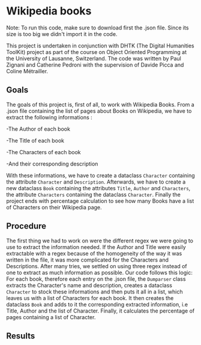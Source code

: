 **Wikipedia books**
===================

Note: To run this code, make sure to download first the .json file. Since its size is too big we didn't import it in the code.


This project is undertaken in conjunction with DHTK (The Digital Humanities ToolKit) project as part of the course on Object Oriented Programming at the University of Lausanne, Switzerland. The code was written by Paul Zignani and Catherine Pedroni with the supervision of Davide Picca and Coline Métrailler.

Goals
-----
The goals of this project is, first of all, to work with Wikipedia Books. From a .json file containing the list of pages about Books on Wikipedia, we have to extract the following informations : 

-The Author of each book

-The Title of each book

-The Characters of each book

-And their corresponding description

With these informations, we have to create a dataclass ```Character``` containing the attribute ```Character``` and ```Description```. Afterwards, we have to create a new dataclass ```Book``` containing the attributes ```Title```, ```Author``` and ```Characters```, the attribute ```Characters``` containing the dataclass ```Character```. Finally the project ends with percentage calculation to see how many Books have a list of Characters on their Wikipedia page.

Procedure
---------

The first thing we had to work on were the different regex we were going to use to extract the information needed. If the Author and Title were easily extractable with a regex because of the homogeneity of the way it was written in the file, it was more complicated for the Characters and Descriptions. After many tries, we settled on using three regex instead of one to extract as much information as possible. 
Our code follows this logic: For each book, therefore each entry on the .json file, the ```Dumparser``` class extracts the Character's name and description, creates a dataclass ```Character``` to stock these informations and then puts it all in a list, which leaves us with a list of Characters for each book. It then creates the dataclass ```Book``` and adds to it the corresponding extracted information, i.e Title, Author and the list of Character. Finally, it calculates the percentage of pages containing a list of Character.

Results
-------

